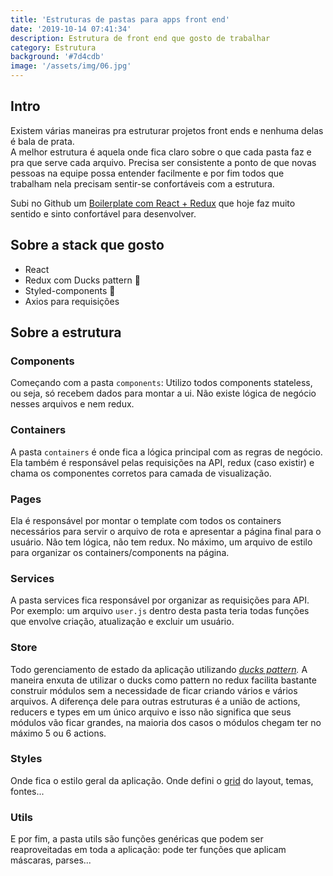 ```yaml
---
title: 'Estruturas de pastas para apps front end'
date: '2019-10-14 07:41:34'
description: Estrutura de front end que gosto de trabalhar
category: Estrutura
background: '#7d4cdb'
image: '/assets/img/06.jpg'
---
```


## Intro

Existem várias maneiras pra estruturar projetos front ends e nenhuma delas é bala de prata.\
A melhor estrutura é aquela onde fica claro sobre o que cada pasta faz e pra que serve cada arquivo. Precisa ser consistente a ponto de que novas pessoas na equipe possa entender facilmente e por fim todos que trabalham nela precisam sentir-se confortáveis com a estrutura.

Subi no Github um [Boilerplate com React + Redux](https://github.com/emunhoz/react_boilerplate) que hoje faz muito sentido e sinto confortável para desenvolver.

## Sobre a stack que gosto

* React
* Redux com Ducks pattern 🦆
* Styled-components 💅
* Axios para requisições



## Sobre a estrutura

### Components

Começando com a pasta `components`: Utilizo todos components stateless, ou seja, só recebem dados para montar a ui. Não existe lógica de negócio nesses arquivos e nem redux.


### Containers

A pasta `containers` é onde fica a lógica principal com as regras de negócio. Ela também é responsável pelas requisições na API, redux (caso existir) e chama os componentes corretos para camada de visualização.

### Pages

Ela é responsável por montar o template com todos os containers necessários para servir o arquivo de rota e apresentar a página final para o usuário. Não tem lógica, não tem redux. No máximo, um arquivo de estilo para organizar os containers/components na página.

### Services

A pasta services fica responsável por organizar as requisições para API. Por exemplo: um arquivo `user.js` dentro desta pasta teria todas funções que envolve criação, atualização e excluir um usuário.

### Store

Todo gerenciamento de estado da aplicação utilizando [_ducks pattern_](https://github.com/erikras/ducks-modular-redux)_._ A maneira enxuta de utilizar o ducks como pattern no redux facilita bastante construir módulos sem a necessidade de ficar criando vários e vários arquivos. A diferença dele para outras estruturas é a união de actions, reducers e types em um único arquivo e isso não significa que seus módulos vão ficar grandes, na maioria dos casos o módulos chegam ter no máximo 5 ou 6 actions.

### Styles

Onde fica o estilo geral da aplicação. Onde defini o [grid](https://edermunhozsantos.netlify.com/css-grid/) do layout, temas, fontes...

### Utils

E por fim, a pasta utils são funções genéricas que podem ser reaproveitadas em toda a aplicação: pode ter funções que aplicam máscaras, parses...
